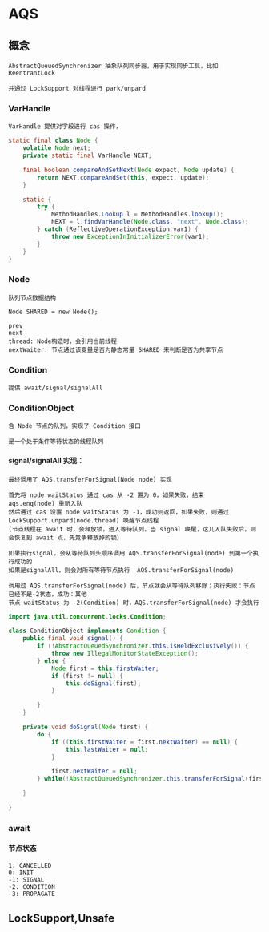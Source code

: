 # AQS
## 概念
    AbstractQueuedSynchronizer 抽象队列同步器，用于实现同步工具，比如ReentrantLock
    
    并通过 LockSupport 对线程进行 park/unpard

### VarHandle
    VarHandle 提供对字段进行 cas 操作，
```java
static final class Node {
    volatile Node next;
    private static final VarHandle NEXT;

    final boolean compareAndSetNext(Node expect, Node update) {
        return NEXT.compareAndSet(this, expect, update);
    }

    static {
        try {
            MethodHandles.Lookup l = MethodHandles.lookup();
            NEXT = l.findVarHandle(Node.class, "next", Node.class);
        } catch (ReflectiveOperationException var1) {
            throw new ExceptionInInitializerError(var1);
        }
    }
}
```

### Node
    队列节点数据结构

    Node SHARED = new Node();

    prev
    next
    thread: Node构造时，会引用当前线程
    nextWaiter: 节点通过该变量是否为静态常量 SHARED 来判断是否为共享节点

### Condition
    提供 await/signal/signalAll

### ConditionObject
    含 Node 节点的队列，实现了 Condition 接口

    是一个处于条件等待状态的线程队列

#### signal/signalAll 实现：
    
    最终调用了 AQS.transferForSignal(Node node) 实现
    
    首先将 node waitStatus 通过 cas 从 -2 置为 0，如果失败，结束
    aqs.enq(node) 重新入队
    然后通过 cas 设置 node waitStatus 为 -1，成功则返回，如果失败，则通过 LockSupport.unpard(node.thread) 唤醒节点线程
    (节点线程在 await 时，会释放锁，进入等待队列，当 signal 唤醒，这儿入队失败后，则会恢复到 await 点，先竞争释放掉的锁）
    
    如果执行signal，会从等待队列头顺序调用 AQS.transferForSignal(node) 到第一个执行成功的
    如果是signalAll，则会对所有等待节点执行  AQS.transferForSignal(node)

    调用过 AQS.transferForSignal(node) 后，节点就会从等待队列移除；执行失败：节点已经不是-2状态，成功：其他
    节点 waitStatus 为 -2(Condition) 时，AQS.transferForSignal(node) 才会执行

```java
import java.util.concurrent.locks.Condition;

class ConditionObject implements Condition {
    public final void signal() {
        if (!AbstractQueuedSynchronizer.this.isHeldExclusively()) {
            throw new IllegalMonitorStateException();
        } else {
            Node first = this.firstWaiter;
            if (first != null) {
                this.doSignal(first);
            }

        }
    }

    private void doSignal(Node first) {
        do {
            if ((this.firstWaiter = first.nextWaiter) == null) {
                this.lastWaiter = null;
            }

            first.nextWaiter = null;
        } while(!AbstractQueuedSynchronizer.this.transferForSignal(first) && (first = this.firstWaiter) != null);

    }

}
```

### await
    

#### 节点状态
    1: CANCELLED
    0: INIT
    -1: SIGNAL
    -2: CONDITION
    -3: PROPAGATE

### 


## LockSupport,Unsafe